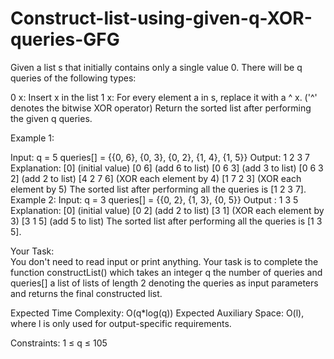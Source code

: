 # Construct-list-using-given-q-XOR-queries-GFG
Given a list s that initially contains only a single value 0. There will be q queries of the following types:

0 x: Insert x in the list
1 x: For every element a in s, replace it with a ^ x. ('^' denotes the bitwise XOR operator)
Return the sorted list after performing the given q queries.

Example 1:

Input:
q = 5
queries[] = {{0, 6}, {0, 3}, {0, 2}, {1, 4}, {1, 5}}
Output:
1 2 3 7
Explanation:
[0] (initial value)
[0 6] (add 6 to list)
[0 6 3] (add 3 to list)
[0 6 3 2] (add 2 to list)
[4 2 7 6] (XOR each element by 4)
[1 7 2 3] (XOR each element by 5)
The sorted list after performing all the queries is [1 2 3 7]. 
Example 2:
Input:
q = 3
queries[] = {{0, 2}, {1, 3}, {0, 5}} 
Output :
1 3 5
Explanation:
[0] (initial value)
[0 2] (add 2 to list)
[3 1] (XOR each element by 3)
[3 1 5] (add 5 to list)
The sorted list after performing all the queries is [1 3 5].

Your Task:  
You don't need to read input or print anything. Your task is to complete the function constructList() which takes an integer q the number of queries and queries[] a list of lists of length 2 denoting the queries as input parameters and returns the final constructed list.


Expected Time Complexity: O(q*log(q))
Expected Auxiliary Space: O(l), where l is only used for output-specific requirements.


Constraints:
1 ≤ q ≤ 105
